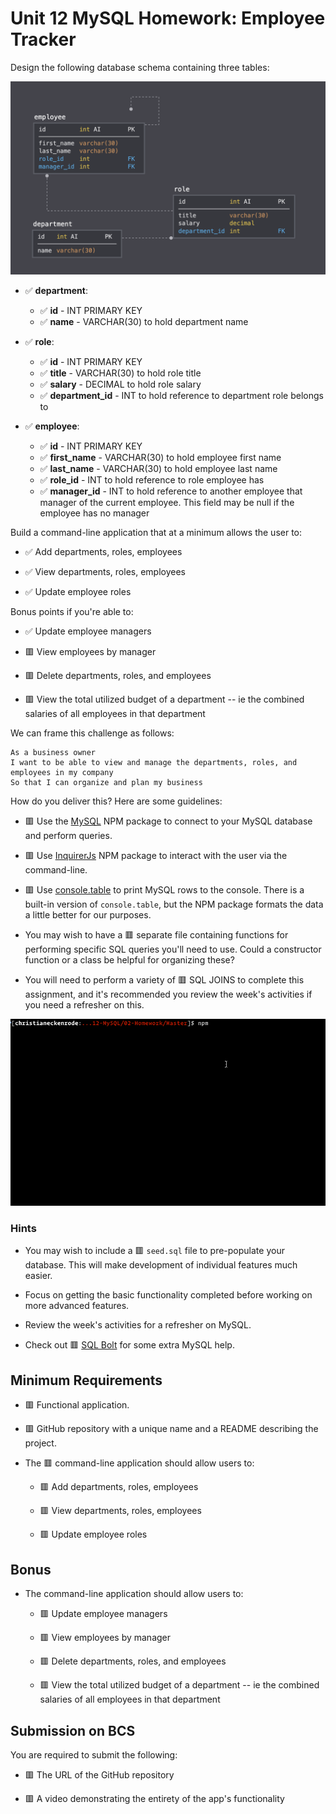 # Unit 12 MySQL Homework: Employee Tracker

Design the following database schema containing three tables:

![Database Schema](Assets/schema.png)

* ✅ **department**:

  * ✅ **id** - INT PRIMARY KEY
  * ✅ **name** - VARCHAR(30) to hold department name

* ✅ **role**:

  * ✅ **id** - INT PRIMARY KEY
  * ✅ **title** -  VARCHAR(30) to hold role title
  * ✅ **salary** -  DECIMAL to hold role salary
  * ✅ **department_id** -  INT to hold reference to department role belongs to

* ✅ **employee**:

  * ✅ **id** - INT PRIMARY KEY
  * ✅ **first_name** - VARCHAR(30) to hold employee first name
  * ✅ **last_name** - VARCHAR(30) to hold employee last name
  * ✅ **role_id** - INT to hold reference to role employee has
  * ✅ **manager_id** - INT to hold reference to another employee that manager of the current employee. This field may be null if the employee has no manager
  
Build a command-line application that at a minimum allows the user to:

  * ✅ Add departments, roles, employees

  * ✅ View departments, roles, employees

  * ✅ Update employee roles

Bonus points if you're able to:

  * ✅ Update employee managers

  * 🟥 View employees by manager

  * 🟥 Delete departments, roles, and employees

  * 🟥 View the total utilized budget of a department -- ie the combined salaries of all employees in that department

We can frame this challenge as follows:

```
As a business owner
I want to be able to view and manage the departments, roles, and employees in my company
So that I can organize and plan my business
```

How do you deliver this? Here are some guidelines:

* 🟥 Use the [MySQL](https://www.npmjs.com/package/mysql) NPM package to connect to your MySQL database and perform queries.

* 🟥 Use [InquirerJs](https://www.npmjs.com/package/inquirer/v/0.2.3) NPM package to interact with the user via the command-line.

* 🟥 Use [console.table](https://www.npmjs.com/package/console.table) to print MySQL rows to the console. There is a built-in version of `console.table`, but the NPM package formats the data a little better for our purposes.

* You may wish to have a 🟥 separate file containing functions for performing specific SQL queries you'll need to use. Could a constructor function or a class be helpful for organizing these?

* You will need to perform a variety of 🟥 SQL JOINS to complete this assignment, and it's recommended you review the week's activities if you need a refresher on this.

![Employee Tracker](Assets/employee-tracker.gif)

### Hints

* You may wish to include a 🟥 `seed.sql` file to pre-populate your database. This will make development of individual features much easier.

* Focus on getting the basic functionality completed before working on more advanced features.

* Review the week's activities for a refresher on MySQL.

* Check out 🟥 [SQL Bolt](https://sqlbolt.com/) for some extra MySQL help.

## Minimum Requirements

* 🟥 Functional application.

* 🟥 GitHub repository with a unique name and a README describing the project.

* The 🟥 command-line application should allow users to:

  * 🟥 Add departments, roles, employees

  * 🟥 View departments, roles, employees

  * 🟥 Update employee roles

## Bonus

* The command-line application should allow users to:

  * 🟥 Update employee managers

  * 🟥 View employees by manager

  * 🟥 Delete departments, roles, and employees

  * 🟥 View the total utilized budget of a department -- ie the combined salaries of all employees in that department

## Submission on BCS

You are required to submit the following:

* 🟥 The URL of the GitHub repository

* 🟥 A video demonstrating the entirety of the app's functionality 